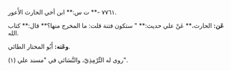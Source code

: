 ٧٧٦١ -** ت س:** ابن أخي الحارث الأَعور.

**عَن:** الحارث،** عَنْ علي حديث:** " ستكون فتنة قلت: ما المخرج منها؟** قال:** كتاب الله.

**وعَنه:** أَبُو المختار الطائي.

(١) روى له التِّرْمِذِيّ، والنَّسَائي في "مسند علي".